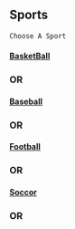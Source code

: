 ## Sports
```Choose A Sport```
#### [BasketBall](basketball.md)
### OR
#### [Baseball](baseball.md)
### OR
#### [Football](football.md)
### OR
#### [Soccor](soccor.md)
### OR
#### [](.md)